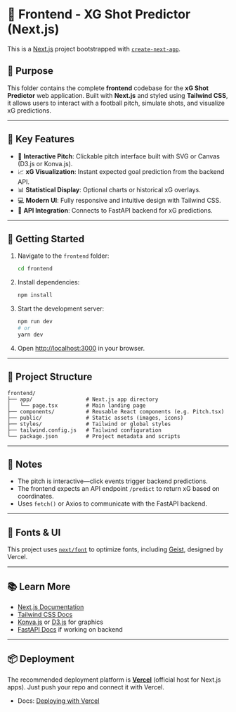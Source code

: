 # 🎯 Frontend - XG Shot Predictor (Next.js)

This is a [Next.js](https://nextjs.org) project bootstrapped with [`create-next-app`](https://nextjs.org/docs/app/api-reference/cli/create-next-app).

## 📌 Purpose

This folder contains the complete **frontend** codebase for the **xG Shot Predictor** web application. Built with **Next.js** and styled using **Tailwind CSS**, it allows users to interact with a football pitch, simulate shots, and visualize xG predictions.

---

## 🔑 Key Features

- 🎯 **Interactive Pitch**: Clickable pitch interface built with SVG or Canvas (D3.js or Konva.js).
- 📈 **xG Visualization**: Instant expected goal prediction from the backend API.
- 📊 **Statistical Display**: Optional charts or historical xG overlays.
- 💻 **Modern UI**: Fully responsive and intuitive design with Tailwind CSS.
- 🔌 **API Integration**: Connects to FastAPI backend for xG predictions.

---

## 🚀 Getting Started

1. Navigate to the `frontend` folder:
    ```bash
    cd frontend
    ```

2. Install dependencies:
    ```bash
    npm install
    ```

3. Start the development server:
    ```bash
    npm run dev
    # or
    yarn dev
    ```

4. Open [http://localhost:3000](http://localhost:3000) in your browser.

---

## 📁 Project Structure

```
frontend/
├── app/                 # Next.js app directory
│   └── page.tsx         # Main landing page
├── components/          # Reusable React components (e.g. Pitch.tsx)
├── public/              # Static assets (images, icons)
├── styles/              # Tailwind or global styles
├── tailwind.config.js   # Tailwind configuration
└── package.json         # Project metadata and scripts
```

---

## 🧠 Notes

- The pitch is interactive—click events trigger backend predictions.
- The frontend expects an API endpoint `/predict` to return xG based on coordinates.
- Uses `fetch()` or Axios to communicate with the FastAPI backend.

---

## 🧵 Fonts & UI

This project uses [`next/font`](https://nextjs.org/docs/app/building-your-application/optimizing/fonts) to optimize fonts, including [Geist](https://vercel.com/font), designed by Vercel.

---

## 📚 Learn More

- [Next.js Documentation](https://nextjs.org/docs)
- [Tailwind CSS Docs](https://tailwindcss.com/docs)
- [Konva.js](https://konvajs.org/) or [D3.js](https://d3js.org/) for graphics
- [FastAPI Docs](https://fastapi.tiangolo.com/) if working on backend

---

## 📦 Deployment

The recommended deployment platform is [**Vercel**](https://vercel.com) (official host for Next.js apps). Just push your repo and connect it with Vercel.

- Docs: [Deploying with Vercel](https://nextjs.org/docs/app/building-your-application/deploying)